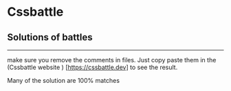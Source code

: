 # Cssbattle 

## Solutions of battles 

---

  make sure you remove the comments in files. Just copy paste them in the (Cssbattle website ) [https://cssbattle.dev] 
  to see the result.
  
  Many of the solution are 100% matches
